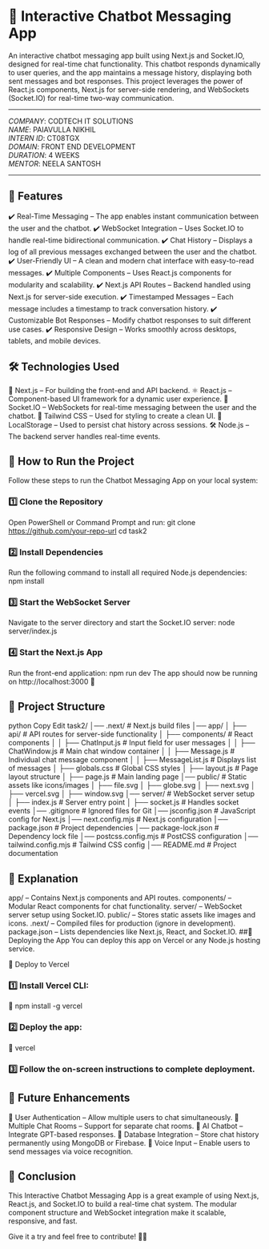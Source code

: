 # 💬 Interactive Chatbot Messaging App

An interactive chatbot messaging app built using Next.js and Socket.IO, designed for real-time chat functionality. This chatbot responds dynamically to user queries, and the app maintains a message history, displaying both sent messages and bot responses.
This project leverages the power of React.js components, Next.js for server-side rendering, and WebSockets (Socket.IO) for real-time two-way communication.

---

*COMPANY*: CODTECH IT SOLUTIONS  
*NAME*: PAIAVULLA NIKHIL  
*INTERN ID*: CT08TGX  
*DOMAIN*: FRONT END DEVELOPMENT  
*DURATION*: 4 WEEKS  
*MENTOR*: NEELA SANTOSH

---

## 🎯 Features
✔️ Real-Time Messaging – The app enables instant communication between the user and the chatbot.
✔️ WebSocket Integration – Uses Socket.IO to handle real-time bidirectional communication.
✔️ Chat History – Displays a log of all previous messages exchanged between the user and the chatbot.
✔️ User-Friendly UI – A clean and modern chat interface with easy-to-read messages.
✔️ Multiple Components – Uses React.js components for modularity and scalability.
✔️ Next.js API Routes – Backend handled using Next.js for server-side execution.
✔️ Timestamped Messages – Each message includes a timestamp to track conversation history.
✔️ Customizable Bot Responses – Modify chatbot responses to suit different use cases.
✔️ Responsive Design – Works smoothly across desktops, tablets, and mobile devices.

## 🛠 Technologies Used
🚀 Next.js – For building the front-end and API backend.
⚛️ React.js – Component-based UI framework for a dynamic user experience.
🔗 Socket.IO – WebSockets for real-time messaging between the user and the chatbot.
🎨 Tailwind CSS – Used for styling to create a clean UI.
💾 LocalStorage – Used to persist chat history across sessions.
🛠 Node.js – The backend server handles real-time events.

## 📌 How to Run the Project
Follow these steps to run the Chatbot Messaging App on your local system:

### 1️⃣ Clone the Repository
Open PowerShell or Command Prompt and run:
git clone https://github.com/your-repo-url
cd task2
### 2️⃣ Install Dependencies
Run the following command to install all required Node.js dependencies:
npm install
### 3️⃣ Start the WebSocket Server
Navigate to the server directory and start the Socket.IO server:
node server/index.js
### 4️⃣ Start the Next.js App
Run the front-end application:
npm run dev
The app should now be running on http://localhost:3000 🚀

## 📂 Project Structure
python
Copy
Edit
task2/
│── .next/                    # Next.js build files
│── app/
│   ├── api/                   # API routes for server-side functionality
│   ├── components/            # React components
│   │   ├── ChatInput.js       # Input field for user messages
│   │   ├── ChatWindow.js      # Main chat window container
│   │   ├── Message.js         # Individual chat message component
│   │   ├── MessageList.js     # Displays list of messages
│   ├── globals.css            # Global CSS styles
│   ├── layout.js              # Page layout structure
│   ├── page.js                # Main landing page
│── public/                    # Static assets like icons/images
│   ├── file.svg
│   ├── globe.svg
│   ├── next.svg
│   ├── vercel.svg
│   ├── window.svg
│── server/                    # WebSocket server setup
│   ├── index.js               # Server entry point
│   ├── socket.js              # Handles socket events
│── .gitignore                 # Ignored files for Git
│── jsconfig.json              # JavaScript config for Next.js
│── next.config.mjs            # Next.js configuration
│── package.json               # Project dependencies
│── package-lock.json          # Dependency lock file
│── postcss.config.mjs         # PostCSS configuration
│── tailwind.config.mjs        # Tailwind CSS config
│── README.md                  # Project documentation

## 📂 Explanation
app/ – Contains Next.js components and API routes.
components/ – Modular React components for chat functionality.
server/ – WebSocket server setup using Socket.IO.
public/ – Stores static assets like images and icons.
.next/ – Compiled files for production (ignore in development).
package.json – Lists dependencies like Next.js, React, and Socket.IO.
##🚀 Deploying the App
You can deploy this app on Vercel or any Node.js hosting service.

🔹 Deploy to Vercel
### 1️⃣ Install Vercel CLI:
🔹 npm install -g vercel
### 2️⃣ Deploy the app:
🔹 vercel
### 3️⃣ Follow the on-screen instructions to complete deployment.

## 🔧 Future Enhancements
🔹 User Authentication – Allow multiple users to chat simultaneously.
🔹 Multiple Chat Rooms – Support for separate chat rooms.
🔹 AI Chatbot – Integrate GPT-based responses.
🔹 Database Integration – Store chat history permanently using MongoDB or Firebase.
🔹 Voice Input – Enable users to send messages via voice recognition.

## 🎉 Conclusion
This Interactive Chatbot Messaging App is a great example of using Next.js, React.js, and Socket.IO to build a real-time chat system. The modular component structure and WebSocket integration make it scalable, responsive, and fast.

Give it a try and feel free to contribute! 🚀💬

